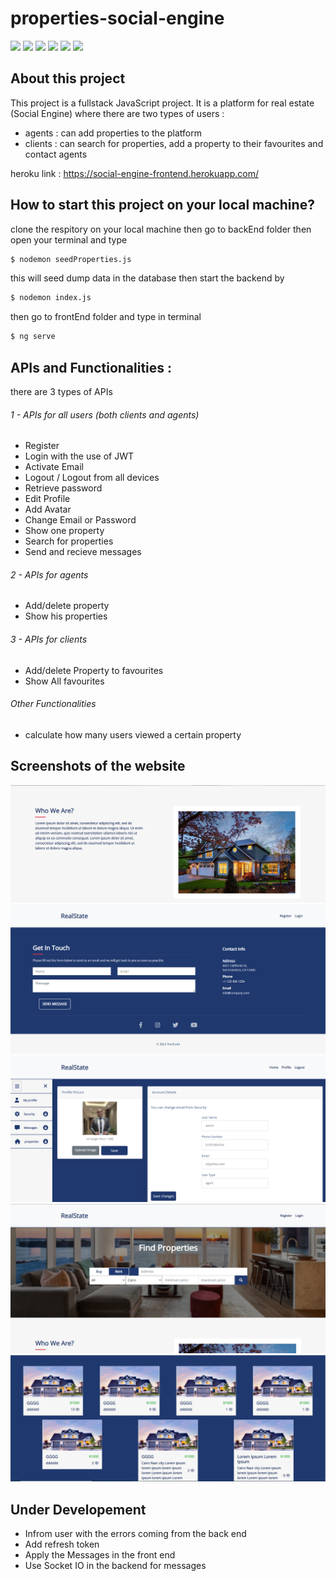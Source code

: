 # properties-social-engine

[![](https://img.shields.io/badge/-NodeJS-33373F?logo=node.js&style=flat)](https://nodejs.org/en/) [![](https://img.shields.io/badge/-ExpressJS-33373F?logo=express&style=flat)](https://expressjs.com/) [![](https://img.shields.io/badge/-MongoDB-33373F?logo=mongodb&style=flat)](https://www.mongodb.com/) [![](https://img.shields.io/badge/-AngularJS-33373F?logo=angular&style=flat)](https://AngularJS.org/) [![](https://img.shields.io/badge/-Bootstrap-33373F?logo=bootstrap&style=flat)](https://getbootstrap.com/)  [![](https://img.shields.io/badge/-Sass-33373F?logo=sass&style=flat)](https://sass-lang.com/)  

## About this project
This project is a fullstack JavaScript project.
It is a platform for real estate (Social Engine) where there are two types of users :
- agents : can add properties to the platform 
- clients : can search for properties, add a property to their favourites and contact agents <br/>

heroku link : https://social-engine-frontend.herokuapp.com/

## How to start this project on your local machine?
clone the respitory on your local machine then go to backEnd folder then open your terminal and type 
```sh
$ nodemon seedProperties.js
```
this will seed dump data in the database then start the backend by
```sh
$ nodemon index.js
```
then go to frontEnd folder and type in terminal 
```sh
$ ng serve
```

## APIs and Functionalities :
there are 3 types of APIs
###### 1 - APIs for all users (both clients and agents)
* Register
* Login with the use of JWT 
* Activate Email
* Logout / Logout from all devices
* Retrieve password 
* Edit Profile
* Add Avatar
* Change Email or Password
* Show one property
* Search for properties
* Send and recieve messages

###### 2 - APIs for agents 
* Add/delete property
* Show his properties 

###### 3 - APIs for clients
* Add/delete Property to favourites
* Show All favourites
 
###### Other Functionalities
* calculate how many users viewed a certain property

## Screenshots of the website
![](screenshots/1.PNG)
![](screenshots/2.PNG)
![](screenshots/3.PNG)
![](screenshots/4.PNG)
![](screenshots/5.PNG)

## Under Developement
* Infrom user with the errors coming from the back end
* Add refresh token
* Apply the Messages in the front end
* Use Socket IO in the backend for messages
